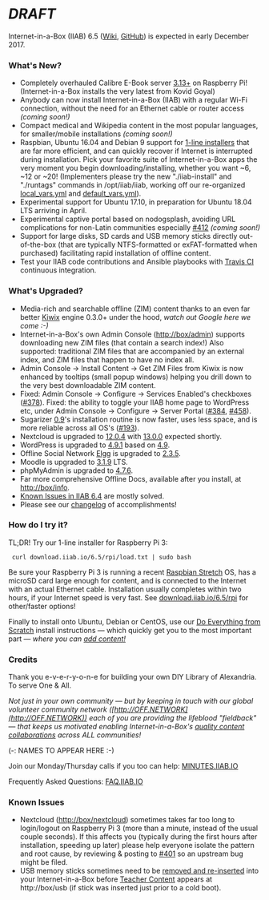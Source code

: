 # _**DRAFT**_

Internet-in-a-Box (IIAB) 6.5 ([Wiki](http://wiki.iiab.io/6.5), [GitHub](https://github.com/iiab/iiab/milestone/2)) is expected in early December 2017.

### What's New?

* Completely overhauled Calibre E-Book server [3.13+](https://calibre-ebook.com/whats-new) on Raspberry Pi!  (Internet-in-a-Box installs the very latest from Kovid Goyal)
* Anybody can now install Internet-in-a-Box (IIAB) with a regular Wi-Fi connection, without the need for an Ethernet cable or router access _(coming soon!)_
* Compact medical and Wikipedia content in the most popular languages, for smaller/mobile installations _(coming soon!)_
* Raspbian, Ubuntu 16.04 and Debian 9 support for [1-line installers](http://download.iiab.io/6.5/rpi/) that are far more efficient, and can quickly recover if Internet is interrupted during installation.  Pick your favorite suite of Internet-in-a-Box apps the very moment you begin downloading/installing, whether you want ~6, ~12 or ~20!  (Implementers please try the new "./iiab-install" and "./runtags" commands in /opt/iiab/iiab, working off our re-organized [local_vars.yml](http://wiki.laptop.org/go/IIAB/local_vars.yml) and [default_vars.yml](https://github.com/iiab/iiab/blob/master/vars/default_vars.yml)).
* Experimental support for Ubuntu 17.10, in preparation for Ubuntu 18.04 LTS arriving in April.
* Experimental captive portal based on nodogsplash, avoiding URL complications for non-Latin communities especially [#412](https://github.com/iiab/iiab/issues/412) _(coming soon!)_
* Support for large disks, SD cards and USB memory sticks directly out-of-the-box (that are typically NTFS-formatted or exFAT-formatted when purchased) facilitating rapid installation of offline content.
* Test your IIAB code contributions and Ansible playbooks with [Travis CI](https://github.com/iiab/iiab/wiki/IIAB-Contributors-Guide#testing-your-code-with-travis-ci) continuous integration.

### What's Upgraded?

* Media-rich and searchable offline (ZIM) content thanks to an even far better [Kiwix](http://www.kiwix.org/) engine 0.3.0+ under the hood, _watch out Google here we come :-)_
* Internet-in-a-Box's own Admin Console ([http://box/admin](http://box/admin)) supports downloading new ZIM files (that contain a search index!)  Also supported: traditional ZIM files that are accompanied by an external index, and ZIM files that happen to have no index all.
*  Admin Console -> Install Content -> Get ZIM Files from Kiwix is now enhanced by tooltips (small popup windows) helping you drill down to the very best downloadable ZIM content.
* Fixed: Admin Console -> Configure -> Services Enabled's checkboxes ([#378](https://github.com/iiab/iiab/issues/193)).  Fixed: the ability to toggle your IIAB home page to WordPress etc, under Admin Console -> Configure -> Server Portal ([#384](https://github.com/iiab/iiab/issues/384), [#458](https://github.com/iiab/iiab/issues/458)).  
* Sugarizer [0.9](http://sugarizer.org/)'s installation routine is now faster, uses less space, and is more reliable across all OS's ([#193](https://github.com/iiab/iiab/issues/193)).
* Nextcloud is upgraded to [12.0.4](https://nextcloud.com/blog/nextcloud-12.0.4-is-here-time-to-upgrade/) with [13.0.0](https://github.com/nextcloud/server/wiki/Maintenance-and-Release-Schedule) expected shortly.
* WordPress is upgraded to [4.9.1](https://wordpress.org/news/2017/11/wordpress-4-9-1-security-and-maintenance-release/) based on [4.9](https://wordpress.org/news/2017/11/tipton/).
* Offline Social Network [Elgg](http://learn.elgg.org/en/2.3/) is upgraded to [2.3.5](https://github.com/Elgg/Elgg/blob/2.3.5/CHANGELOG.md).
* Moodle is upgraded to [3.1.9](https://docs.moodle.org/dev/Category:Moodle_3.1) LTS.
* phpMyAdmin is upgraded to [4.7.6](https://www.phpmyadmin.net/news/).
* Far more comprehensive Offline Docs, available after you install, at [http://box/info](http://box/info).
* [Known Issues in IIAB 6.4](https://github.com/iiab/iiab/wiki/IIAB-6.4-Release-Notes#known-issues) are mostly solved.
* Please see our [changelog](https://github.com/iiab/iiab/milestone/2?closed=1) of accomplishments!

### How do I try it?

TL;DR!  Try our 1-line installer for Raspberry Pi 3:

     curl download.iiab.io/6.5/rpi/load.txt | sudo bash

Be sure your Raspberry Pi 3 is running a recent [Raspbian Stretch](https://www.raspberrypi.org/downloads/raspbian/) OS, has a microSD card large enough for content, and is connected to the Internet with an actual Ethernet cable.  Installation usually completes within two hours, if your Internet speed is very fast.  See [download.iiab.io/6.5/rpi](http://download.iiab.io/6.5/rpi/README.html) for other/faster options!

Finally to install onto Ubuntu, Debian or CentOS, use our [Do Everything from Scratch](https://github.com/iiab/iiab/wiki/IIAB-Installation#do-everything-from-scratch) install instructions &mdash; which quickly get you to the most important part &mdash; _where you can [add content!](https://github.com/iiab/iiab/wiki/IIAB-Installation#add-content)_

### Credits

Thank you e-v-e-r-y-o-n-e for building your own DIY Library of Alexandria.  To serve One & All.

_Not just in your own community &mdash; but by keeping in touch with our global volunteer community network ([http://OFF.NETWORK](http://OFF.NETWORK)) each of you are providing the lifeblood "fieldback" &mdash; that keeps us motivated enabling Internet-in-a-Box's [quality content collaborations](http://boxing.team) across ALL communities!_

(-: NAMES TO APPEAR HERE :-)

Join our Monday/Thursday calls if you too can help: [MINUTES.IIAB.IO](http://MINUTES.IIAB.IO)

Frequently Asked Questions: [FAQ.IIAB.IO](http://FAQ.IIAB.IO)

### Known Issues

* Nextcloud ([http://box/nextcloud](http://box/nextcloud)) sometimes takes far too long to login/logout on Raspberry Pi 3 (more than a minute, instead of the usual couple seconds).  If this affects you (typically during the first hours after installation, speeding up later) please help everyone isolate the pattern and root cause, by reviewing & posting to [#401](https://github.com/iiab/iiab/issues/401) so an upstream bug might be filed.
* USB memory sticks sometimes need to be [removed and re-inserted](https://github.com/iiab/iiab/issues/329#issuecomment-333330362) into your Internet-in-a-Box before [Teacher Content](http://wiki.laptop.org/go/IIAB/FAQ#Can_teachers_display_their_own_content.3F) appears at http://box/usb (if stick was inserted just prior to a cold boot).
